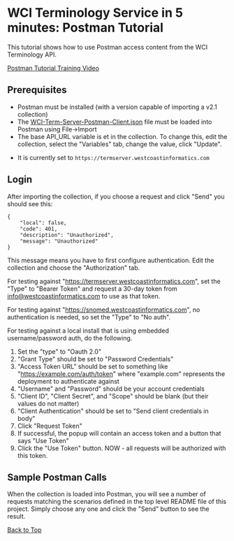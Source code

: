 WCI Terminology Service in 5 minutes: Postman Tutorial
======================================================

This tutorial shows how to use Postman access content from the WCI Terminology API.

[Postman Tutorial Training Video](https://youtu.be/i9zjAqPaStw)

Prerequisites
-------------
* Postman must be installed (with a version capable of importing a v2.1 collection)
* The [WCI-Term-Server-Postman-Client.json](WCI-Term-Server-Postman-Client.json) file must be loaded into Postman using File->Import
* The base API_URL variable is et in the collection.  To change this, edit the collection, select the "Variables" tab, change the value, click "Update".
 - It is currently set to `https://termserver.westcoastinformatics.com`

Login
-----
After importing the collection, if you choose a request and click "Send" you should see this: 

```
{
    "local": false,
    "code": 401,
    "description": "Unauthorized",
    "message": "Unauthorized"
}
```

This message means you have to first configure authentication.  Edit the collection and choose
the "Authorization" tab.

For testing against "https://termserver.westcoastinformatics.com", set the "Type" to "Bearer Token"
and request a 30-day token from info@westcoastinformatics.com to use as that token.

For testing against "https://snomed.westcoastinformatics.com", no authentication is needed, so set the
"Type" to "No auth".

For testing against a local install that is using embedded username/password auth, do the following.

1. Set the "type" to "Oauth 2.0"
2. "Grant Type" should be set to "Password Credentials"
3. "Access Token URL" should be set to something like "https://example.com/auth/token"
   where "example.com" represents the deployment to authenticate against
4. "Username" and "Password" should be your account credentials
5. "Client ID", "Client Secret", and "Scope" should be blank (but their values do not matter)
6. "Client Authentication" should be set to "Send client credentials in body"
7. Click "Request Token"
8. If successful, the popup will contain an access token and a button that says "Use Token"
9. Click the "Use Token" button.  NOW - all requests will be authorized with this token.


Sample Postman Calls
-----------------
When the collection is loaded into Postman, you will see a number
of requests matching the scenarios defined in the top level README 
file of this project.  Simply choose any one and click the "Send" 
button to see the result.

[Back to Top](#wci-terminology-service-in-5-minutes-postman-tutorial)
